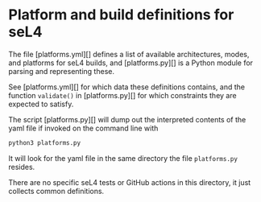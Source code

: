 <!--
     Copyright 2021, Proofcraft Pty Ltd

     SPDX-License-Identifier: CC-BY-SA-4.0
-->

# Platform and build definitions for seL4

The file [platforms.yml][] defines a list of available architectures, modes, and
platforms for seL4 builds, and [platforms.py][] is a Python module for parsing
and representing these.

See [platforms.yml][] for which data these definitions contains, and the
function `validate()` in [platforms.py][] for which constraints they are
expected to satisfy.

The script [platforms.py][] will dump out the interpreted contents of the yaml
file if invoked on the command line with

```sh
python3 platforms.py
```

It will look for the yaml file in the same directory the file `platforms.py`
resides.

There are no specific seL4 tests or GitHub actions in this directory, it just
collects common definitions.
